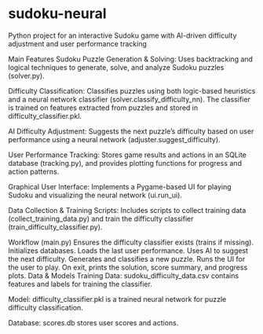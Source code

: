 # sudoku-neural
 Python project for an interactive Sudoku game with AI-driven difficulty adjustment and user performance tracking

 Main Features
Sudoku Puzzle Generation & Solving:
Uses backtracking and logical techniques to generate, solve, and analyze Sudoku puzzles (solver.py).

Difficulty Classification:
Classifies puzzles using both logic-based heuristics and a neural network classifier (solver.classify_difficulty_nn).
The classifier is trained on features extracted from puzzles and stored in difficulty_classifier.pkl.

AI Difficulty Adjustment:
Suggests the next puzzle’s difficulty based on user performance using a neural network (adjuster.suggest_difficulty).

User Performance Tracking:
Stores game results and actions in an SQLite database (tracking.py), and provides plotting functions for progress and action patterns.

Graphical User Interface:
Implements a Pygame-based UI for playing Sudoku and visualizing the neural network (ui.run_ui).

Data Collection & Training Scripts:
Includes scripts to collect training data (collect_training_data.py) and train the difficulty classifier (train_difficulty_classifier.py).

Workflow (main.py)
Ensures the difficulty classifier exists (trains if missing).
Initializes databases.
Loads the last user performance.
Uses AI to suggest the next difficulty.
Generates and classifies a new puzzle.
Runs the UI for the user to play.
On exit, prints the solution, score summary, and progress plots.
Data & Models
Training Data:
sudoku_difficulty_data.csv contains features and labels for training the classifier.

Model:
difficulty_classifier.pkl is a trained neural network for puzzle difficulty classification.

Database:
scores.db stores user scores and actions.

